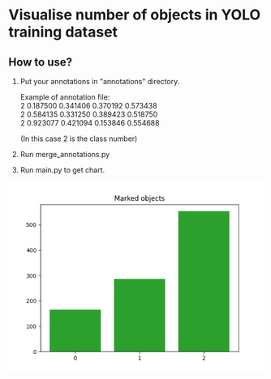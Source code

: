 # Visualise number of objects in YOLO training dataset

## How to use?

1. Put your annotations in "annotations" directory.
    
   Example of annotation file:\
   2 0.187500 0.341406 0.370192 0.573438\
   2 0.584135 0.331250 0.389423 0.518750\
   2 0.923077 0.421094 0.153846 0.554688
   
   (In this case 2 is the class number)

2. Run merge_annotations.py
3. Run main.py to get chart.

![Screenshot](Figure_1.png)
